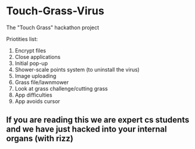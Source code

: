 # Touch-Grass-Virus
The "Touch Grass" hackathon project

Priotities list:
1. Encrypt files
2. Close applications
3. Initial pop-up
4. Shower-scale points system (to uninstall the virus)
5. Image uploading
6. Grass file/lawnmower
7. Look at grass challenge/cutting grass
8. App difficulties
9. App avoids cursor

## If you are reading this we are expert cs students and we have just hacked into your internal organs (with rizz)
